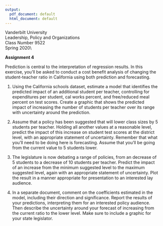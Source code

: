```yaml
---
output:
  pdf_document: default
  html_document: default
---
```

Vanderbilt University\
Leadership, Policy and Organizations\
Class Number 9522\
Spring 2020\

**Assignment 4**

Prediction is central to the interpretation of regression results. In
this exercise, you’ll be asked to conduct a cost benefit analysis of
changing the student-teacher ratio in California using both prediction and forecasting.

1.  Using the California schools dataset, estimate a model that
    identifies the predicted impact of an additional student per
    teacher, controlling for expenditures per
    student, cal works percent, and free/reduced meal percent on
    test scores. Create a graphic that shows the predicted impact of
    increasing the number of students per teacher over its range with uncertainty
    around the prediction.

2.  Assume that a policy has been suggested that will lower class sizes by 5 students per teacher.
    Holding all another values at a reasonable level, predict the impact
    of this increase on student test scores at the district level, with
    an appropriate statement of uncertainty. Remember that what you’ll
    need to be doing here is forecasting. Assume that you’ll be going
    from the current value to 5 students lower. 

3.  The legislature is now debating a range of policies, from an
    decrease of 5 students to a decrease of 10 students per teacher. Predict the
    impact of an increase from the minimum suggested level to the
    maximum suggested level, again with an appropriate statement
    of uncertainty. Plot the result in a manner appropriate for
    presentation to an interested lay audience.


5.  In a separate document, comment on the coefficients estimated in the
    model, including their direction and significance. Report the
    results of your predictions, interpreting them for an interested
    policy audience.  Then describe the uncertainty around your forecast of increasing from the current ratio to the lower level. Make sure to include a graphic for your state legislator.


